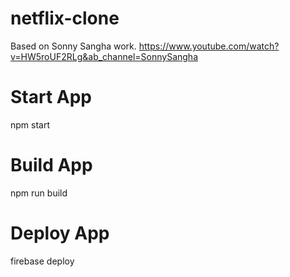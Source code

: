 # netflix-clone
Based on Sonny Sangha work. https://www.youtube.com/watch?v=HW5roUF2RLg&ab_channel=SonnySangha

# Start App
npm start

# Build App
npm run build

# Deploy App
firebase deploy

